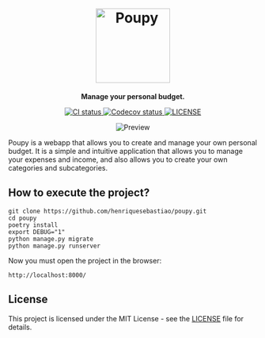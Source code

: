 <h1 align="center">
    <img src="project/utils/img/bitmap.png" alt="Poupy" width="150"/><br>
</h1>

<p align="center"><strong>Manage your personal budget.</strong></p>

<p align="center">
    <a href="https://github.com/henriquesebastiao/poupy/actions/workflows/ci.yml">
        <img src="https://github.com/henriquesebastiao/poupy/actions/workflows/ci.yml/badge.svg" alt="CI status"/>
    </a>
    <a href="https://codecov.io/gh/henriquesebastiao/poupy" > 
        <img src="https://codecov.io/gh/henriquesebastiao/poupy/graph/badge.svg?token=aoIdJEPHV5" alt="Codecov status"/> 
    </a>
    <a href="https://github.com/henriquesebastiao/poupy/blob/main/LICENSE">
        <img alt="LICENSE" src="https://img.shields.io/github/license/henriquesebastiao/poupy"/>
    </a>
</p>

<p align="center">
    <img src="project/utils/img/screenshot.png" alt="Preview"/>
</p>

Poupy is a webapp that allows you to create and manage your own personal budget.
It is a simple and intuitive application that allows you to manage your expenses and income, and also allows you to
create your own categories and subcategories.

## How to execute the project?

```shell
git clone https://github.com/henriquesebastiao/poupy.git
cd poupy
poetry install
export DEBUG="1"
python manage.py migrate
python manage.py runserver
```

Now you must open the project in the browser:

```
http://localhost:8000/
```

## License

This project is licensed under the MIT License - see the [LICENSE](LICENSE) file for details.

